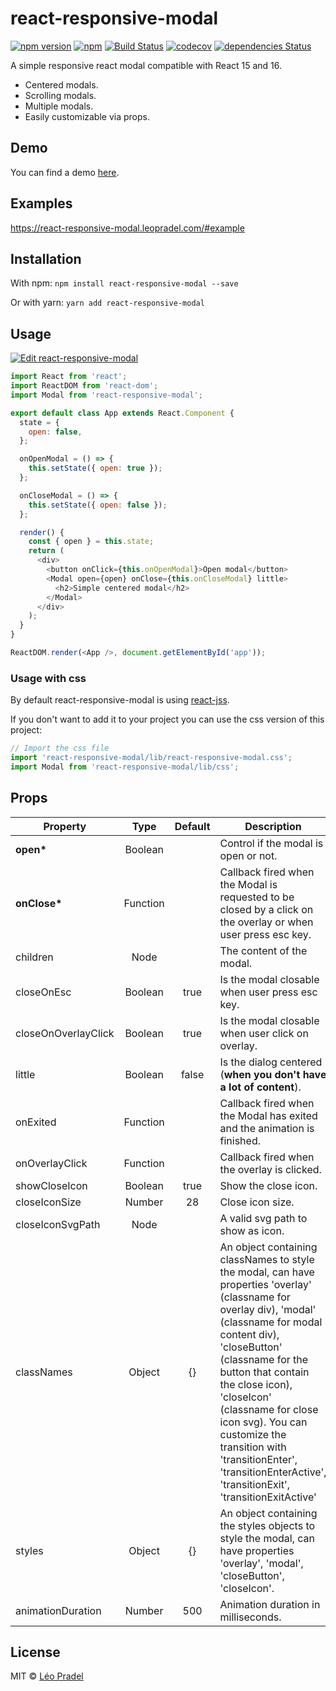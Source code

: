 # react-responsive-modal

[![npm version](https://badge.fury.io/js/react-responsive-modal.svg)](https://badge.fury.io/js/react-responsive-modal)
[![npm](https://img.shields.io/npm/dm/react-responsive-modal.svg)](https://www.npmjs.com/package/react-responsive-modal)
[![Build Status](https://travis-ci.org/pradel/react-responsive-modal.svg?branch=master)](https://travis-ci.org/pradel/react-responsive-modal)
[![codecov](https://codecov.io/gh/pradel/react-responsive-modal/branch/master/graph/badge.svg)](https://codecov.io/gh/pradel/react-responsive-modal)
[![dependencies Status](https://david-dm.org/pradel/react-responsive-modal/status.svg)](https://david-dm.org/pradel/react-responsive-modal)

A simple responsive react modal compatible with React 15 and 16.

* Centered modals.
* Scrolling modals.
* Multiple modals.
* Easily customizable via props.

## Demo

You can find a demo [here](https://react-responsive-modal.leopradel.com/).

## Examples

https://react-responsive-modal.leopradel.com/#example

## Installation

With npm: `npm install react-responsive-modal --save`

Or with yarn: `yarn add react-responsive-modal`

## Usage

[![Edit react-responsive-modal](https://codesandbox.io/static/img/play-codesandbox.svg)](https://codesandbox.io/s/9jxp669j2o)

```javascript
import React from 'react';
import ReactDOM from 'react-dom';
import Modal from 'react-responsive-modal';

export default class App extends React.Component {
  state = {
    open: false,
  };

  onOpenModal = () => {
    this.setState({ open: true });
  };

  onCloseModal = () => {
    this.setState({ open: false });
  };

  render() {
    const { open } = this.state;
    return (
      <div>
        <button onClick={this.onOpenModal}>Open modal</button>
        <Modal open={open} onClose={this.onCloseModal} little>
          <h2>Simple centered modal</h2>
        </Modal>
      </div>
    );
  }
}

ReactDOM.render(<App />, document.getElementById('app'));
```

### Usage with css

By default react-responsive-modal is using
[react-jss](https://github.com/cssinjs/react-jss).

If you don't want to add it to your project you can use the css version of this
project:

```javascript
// Import the css file
import 'react-responsive-modal/lib/react-responsive-modal.css';
import Modal from 'react-responsive-modal/lib/css';
```

## Props

| Property            |   Type   | Default | Description                                                                                                                                                                                                                                                                                                                                                                                            |
| ------------------- | :------: | :-----: | ------------------------------------------------------------------------------------------------------------------------------------------------------------------------------------------------------------------------------------------------------------------------------------------------------------------------------------------------------------------------------------------------------ |
| **open\***          | Boolean  |         | Control if the modal is open or not.                                                                                                                                                                                                                                                                                                                                                                   |
| **onClose\***       | Function |         | Callback fired when the Modal is requested to be closed by a click on the overlay or when user press esc key.                                                                                                                                                                                                                                                                                          |
| children            |   Node   |         | The content of the modal.                                                                                                                                                                                                                                                                                                                                                                              |
| closeOnEsc          | Boolean  |  true   | Is the modal closable when user press esc key.                                                                                                                                                                                                                                                                                                                                                         |
| closeOnOverlayClick | Boolean  |  true   | Is the modal closable when user click on overlay.                                                                                                                                                                                                                                                                                                                                                      |
| little              | Boolean  |  false  | Is the dialog centered (**when you don't have a lot of content**).                                                                                                                                                                                                                                                                                                                                     |
| onExited            | Function |         | Callback fired when the Modal has exited and the animation is finished.                                                                                                                                                                                                                                                                                                                                |
| onOverlayClick      | Function |         | Callback fired when the overlay is clicked.                                                                                                                                                                                                                                                                                                                                                            |
| showCloseIcon       | Boolean  |  true   | Show the close icon.                                                                                                                                                                                                                                                                                                                                                                                   |
| closeIconSize       |  Number  |   28    | Close icon size.                                                                                                                                                                                                                                                                                                                                                                                       |
| closeIconSvgPath    |   Node   |         | A valid svg path to show as icon.                                                                                                                                                                                                                                                                                                                                                                      |
| classNames          |  Object  |   {}    | An object containing classNames to style the modal, can have properties 'overlay' (classname for overlay div), 'modal' (classname for modal content div), 'closeButton' (classname for the button that contain the close icon), 'closeIcon' (classname for close icon svg). You can customize the transition with 'transitionEnter', 'transitionEnterActive', 'transitionExit', 'transitionExitActive' |
| styles              |  Object  |   {}    | An object containing the styles objects to style the modal, can have properties 'overlay', 'modal', 'closeButton', 'closeIcon'.                                                                                                                                                                                                                                                                        |
| animationDuration   |  Number  |   500   | Animation duration in milliseconds.                                                                                                                                                                                                                                                                                                                                                                    |

## License

MIT © [Léo Pradel](https://www.leopradel.com/)
